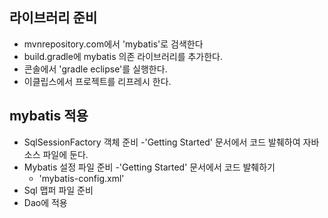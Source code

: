 
## 라이브러리 준비
- mvnrepository.com에서 'mybatis'로 검색한다
- build.gradle에 mybatis 의존 라이브러리를 추가한다.
- 콘솔에서 'gradle eclipse'를 실행한다.
- 이클립스에서 프로젝트를 리프레시 한다.

## mybatis 적용

- SqlSessionFactory 객체 준비
    -'Getting Started' 문서에서 코드 발췌하여 자바 소스 파일에 둔다.
- Mybatis 설정 파일 준비
    -'Getting Started' 문서에서 코드 발췌하기
    - 'mybatis-config.xml'
- Sql 맵퍼 파일 준비
- Dao에 적용